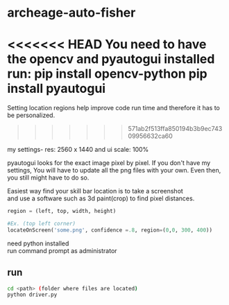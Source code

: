 # archeage-auto-fisher

<<<<<<< HEAD
You need to have the opencv and pyautogui installed
run:
pip install opencv-python
pip install pyautogui
=======
Setting location regions help improve code run time and therefore it has to be personalized.
>>>>>>> 571ab2f513ffa850194b3b9ec74309956632ca60

my settings- res: 2560 x 1440 and ui scale: 100%

pyautogui looks for the exact image pixel by pixel. If you don't
have my settings, You will have to update all the png files with your own.
Even then, you still might have to do so.

Easiest way find your skill bar location is to take a screenshot <br />
and use a software such as 3d paint(crop) to find pixel distances.

```python
region = (left, top, width, height)

#Ex. (top left corner)
locateOnScreen('some.png', confidence =.8, region=(0,0, 300, 400))


```

need python installed <br />
run command prompt as administrator 


 
 ## run
 ```bash
 cd <path> (folder where files are located)
 python driver.py
 ```
 
 
